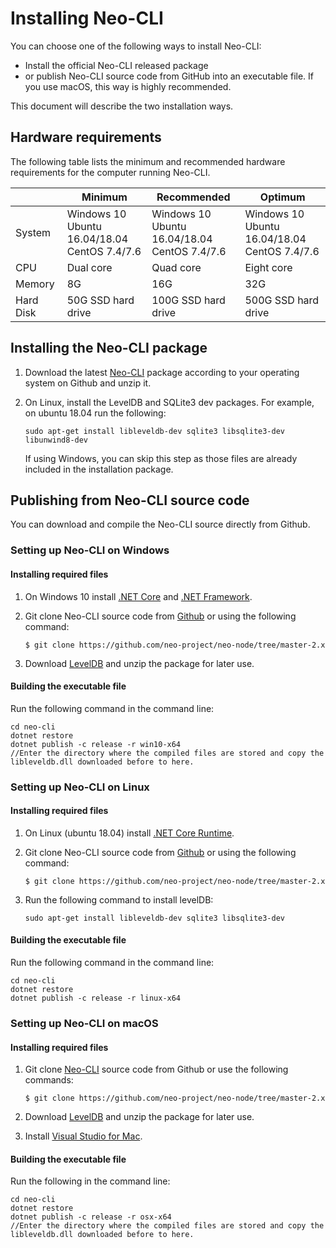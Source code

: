 # Installing Neo-CLI

You can choose one of the following ways to install Neo-CLI:

- Install the official Neo-CLI released package
- or publish Neo-CLI source code from GitHub into an executable file. If you use macOS, this way is highly recommended.

This document will describe the two installation ways.

## Hardware requirements

The following table lists the minimum and recommended hardware requirements for the computer running Neo-CLI.

|           | Minimum                                              | Recommended                                          | Optimum                                              |
| --------- | ---------------------------------------------------- | ---------------------------------------------------- | ---------------------------------------------------- |
| System    | Windows 10<br/>Ubuntu 16.04/18.04<br/>CentOS 7.4/7.6 | Windows 10<br/>Ubuntu 16.04/18.04<br/>CentOS 7.4/7.6 | Windows 10<br/>Ubuntu 16.04/18.04<br/>CentOS 7.4/7.6 |
| CPU       | Dual core                                            | Quad core                                            | Eight core                                           |
| Memory    | 8G                                                   | 16G                                                  | 32G                                                  |
| Hard Disk | 50G SSD hard drive                                   | 100G SSD hard drive                                  | 500G SSD hard drive                                  |

## Installing the Neo-CLI package

1. Download the latest [Neo-CLI](https://github.com/neo-project/neo-cli/releases) package according to your operating system on Github and unzip it.

2. On Linux, install the LevelDB and SQLite3 dev packages. For example, on ubuntu 18.04 run the following:

   ```
   sudo apt-get install libleveldb-dev sqlite3 libsqlite3-dev libunwind8-dev
   ```

   If using Windows, you can skip this step as those files are already included in the installation package.

## Publishing from Neo-CLI source code

You can download and compile the Neo-CLI source directly from Github.

### Setting up Neo-CLI on Windows

#### Installing required files

1. On Windows 10 install [.NET Core](https://www.microsoft.com/net/download/windows) and [.NET Framework](https://www.microsoft.com/net/download/windows).
  
2. Git clone Neo-CLI source code from [Github](https://github.com/neo-project/neo-cli.git) or using the following command:

   ```
   $ git clone https://github.com/neo-project/neo-node/tree/master-2.x
   ```

3. Download [LevelDB](https://github.com/neo-ngd/leveldb/releases) and unzip the package for later use.


#### Building the executable file

Run the following command in the command line:

```
cd neo-cli
dotnet restore
dotnet publish -c release -r win10-x64
//Enter the directory where the compiled files are stored and copy the libleveldb.dll downloaded before to here.
```

### Setting up Neo-CLI on Linux

#### Installing required files

1. On Linux (ubuntu 18.04) install [.NET Core Runtime](https://www.microsoft.com/net/download/linux).

2. Git clone Neo-CLI source code from [Github](https://github.com/neo-project/neo-cli.git) or using the following command:

   ```
   $ git clone https://github.com/neo-project/neo-node/tree/master-2.x
   ```

3. Run the following command to install levelDB:

   ```
   sudo apt-get install libleveldb-dev sqlite3 libsqlite3-dev
   ```

#### Building the executable file

Run the following command in the command line:

```
cd neo-cli
dotnet restore
dotnet publish -c release -r linux-x64
```

### Setting up Neo-CLI on macOS

#### Installing required files

1. Git clone [Neo-CLI](https://github.com/neo-project/neo-cli.git) source code from Github or use the following commands:

   ```
   $ git clone https://github.com/neo-project/neo-node/tree/master-2.x
   ```
   
2. Download [LevelDB](https://github.com/neo-ngd/leveldb/releases) and unzip the package for later use.

3. Install [Visual Studio for Mac](https://www.visualstudio.com/vs/mac/).

#### Building the executable file

Run the following in the command line:

```
cd neo-cli
dotnet restore
dotnet publish -c release -r osx-x64
//Enter the directory where the compiled files are stored and copy the libleveldb.dll downloaded before to here.
```


